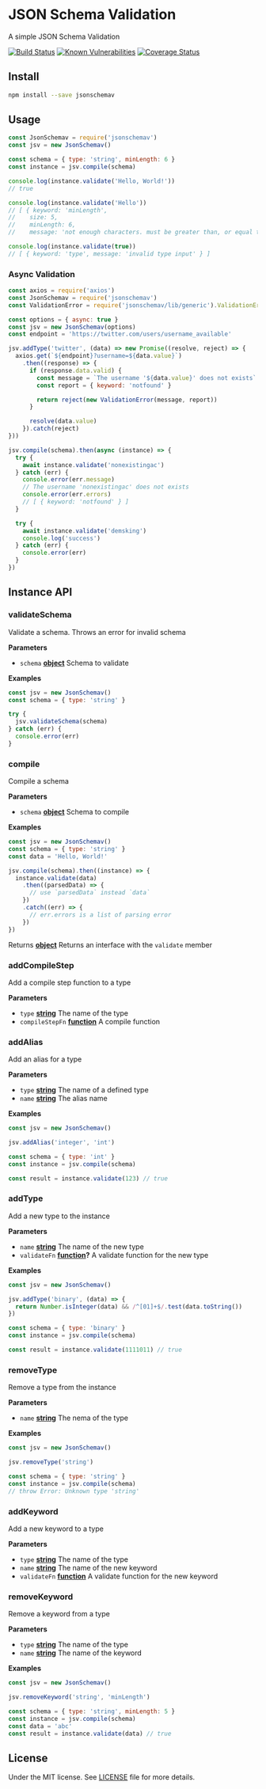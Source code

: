 # JSON Schema Validation

A simple JSON Schema Validation

[![Build Status](https://travis-ci.org/demsking/jsonschemav.svg?branch=master)](https://travis-ci.org/demsking/jsonschemav) [![Known Vulnerabilities](https://snyk.io/test/github/demsking/jsonschemav/badge.svg)](https://snyk.io/test/github/demsking/jsonschemav) [![Coverage Status](https://coveralls.io/repos/github/demsking/jsonschemav/badge.svg?branch=master)](https://coveralls.io/github/demsking/jsonschemav?branch=master)

## Install

```sh
npm install --save jsonschemav
```

## Usage

```javascript
const JsonSchemav = require('jsonschemav')
const jsv = new JsonSchemav()

const schema = { type: 'string', minLength: 6 }
const instance = jsv.compile(schema)

console.log(instance.validate('Hello, World!'))
// true

console.log(instance.validate('Hello'))
// [ { keyword: 'minLength',
//    size: 5,
//    minLength: 6,
//    message: 'not enough characters. must be greater than, or equal to, 6' } ]

console.log(instance.validate(true)) 
// [ { keyword: 'type', message: 'invalid type input' } ]
```

### Async Validation

```javascript
const axios = require('axios')
const JsonSchemav = require('jsonschemav')
const ValidationError = require('jsonschemav/lib/generic').ValidationError

const options = { async: true }
const jsv = new JsonSchemav(options)
const endpoint = 'https://twitter.com/users/username_available'

jsv.addType('twitter', (data) => new Promise((resolve, reject) => {
  axios.get(`${endpoint}?username=${data.value}`)
    .then((response) => {
      if (response.data.valid) {
        const message = `The username '${data.value}' does not exists`
        const report = { keyword: 'notfound' }

        return reject(new ValidationError(message, report))
      }

      resolve(data.value)
    }).catch(reject)
}))

jsv.compile(schema).then(async (instance) => {
  try {
    await instance.validate('nonexistingac')
  } catch (err) {
    console.error(err.message)
    // The username 'nonexistingac' does not exists
    console.error(err.errors)
    // [ { keyword: 'notfound' } ]
  }

  try {
    await instance.validate('demsking')
    console.log('success')
  } catch (err) {
    console.error(err)
  }
})
```

## Instance API

<!-- Generated by documentation.js. Update this documentation by updating the source code. -->

### validateSchema

Validate a schema. Throws an error for invalid schema

**Parameters**

-   `schema` **[object](https://developer.mozilla.org/en-US/docs/Web/JavaScript/Reference/Global_Objects/Object)** Schema to validate

**Examples**

```javascript
const jsv = new JsonSchemav()
const schema = { type: 'string' }

try {
  jsv.validateSchema(schema)
} catch (err) {
  console.error(err)
}
```

### compile

Compile a schema

**Parameters**

-   `schema` **[object](https://developer.mozilla.org/en-US/docs/Web/JavaScript/Reference/Global_Objects/Object)** Schema to compile

**Examples**

```javascript
const jsv = new JsonSchemav()
const schema = { type: 'string' }
const data = 'Hello, World!'

jsv.compile(schema).then((instance) => {
  instance.validate(data)
    .then((parsedData) => {
      // use `parsedData` instead `data`
    })
    .catch((err) => {
      // err.errors is a list of parsing error
    })
})
```

Returns **[object](https://developer.mozilla.org/en-US/docs/Web/JavaScript/Reference/Global_Objects/Object)** Returns an interface with the `validate` member

### addCompileStep

Add a compile step function to a type

**Parameters**

-   `type` **[string](https://developer.mozilla.org/en-US/docs/Web/JavaScript/Reference/Global_Objects/String)** The name of the type
-   `compileStepFn` **[function](https://developer.mozilla.org/en-US/docs/Web/JavaScript/Reference/Statements/function)** A compile function

### addAlias

Add an alias for a type

**Parameters**

-   `type` **[string](https://developer.mozilla.org/en-US/docs/Web/JavaScript/Reference/Global_Objects/String)** The name of a defined type
-   `name` **[string](https://developer.mozilla.org/en-US/docs/Web/JavaScript/Reference/Global_Objects/String)** The alias name

**Examples**

```javascript
const jsv = new JsonSchemav()

jsv.addAlias('integer', 'int')

const schema = { type: 'int' }
const instance = jsv.compile(schema)

const result = instance.validate(123) // true
```

### addType

Add a new type to the instance

**Parameters**

-   `name` **[string](https://developer.mozilla.org/en-US/docs/Web/JavaScript/Reference/Global_Objects/String)** The name of the new type
-   `validateFn` **[function](https://developer.mozilla.org/en-US/docs/Web/JavaScript/Reference/Statements/function)?** A validate function for the new type

**Examples**

```javascript
const jsv = new JsonSchemav()

jsv.addType('binary', (data) => {
  return Number.isInteger(data) && /^[01]+$/.test(data.toString())
})

const schema = { type: 'binary' }
const instance = jsv.compile(schema)

const result = instance.validate(1111011) // true
```

### removeType

Remove a type from the instance

**Parameters**

-   `name` **[string](https://developer.mozilla.org/en-US/docs/Web/JavaScript/Reference/Global_Objects/String)** The nema of the type

**Examples**

```javascript
const jsv = new JsonSchemav()

jsv.removeType('string')

const schema = { type: 'string' }
const instance = jsv.compile(schema)
// throw Error: Unknown type 'string'
```

### addKeyword

Add a new keyword to a type

**Parameters**

-   `type` **[string](https://developer.mozilla.org/en-US/docs/Web/JavaScript/Reference/Global_Objects/String)** The name of the type
-   `name` **[string](https://developer.mozilla.org/en-US/docs/Web/JavaScript/Reference/Global_Objects/String)** The name of the new keyword
-   `validateFn` **[function](https://developer.mozilla.org/en-US/docs/Web/JavaScript/Reference/Statements/function)** A validate function for the new keyword

### removeKeyword

Remove a keyword from a type

**Parameters**

-   `type` **[string](https://developer.mozilla.org/en-US/docs/Web/JavaScript/Reference/Global_Objects/String)** The name of the type
-   `name` **[string](https://developer.mozilla.org/en-US/docs/Web/JavaScript/Reference/Global_Objects/String)** The name of the keyword

**Examples**

```javascript
const jsv = new JsonSchemav()

jsv.removeKeyword('string', 'minLength')

const schema = { type: 'string', minLength: 5 }
const instance = jsv.compile(schema)
const data = 'abc'
const result = instance.validate(data) // true
```

## License

Under the MIT license. See [LICENSE](https://github.com/demsking/jsonschemav/blob/master/LICENSE) file for more details.
